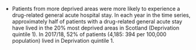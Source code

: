 * Patients from more deprived areas were more likely to experience a drug-related general acute hospital stay. In each year in the time series, approximately half of patients with a drug-related general acute stay have lived in the 20% most deprived areas in Scotland (Deprivation quintile 1). In 2017/18, 52% of patients (4,185: 394 per 100,000 population) lived in Deprivation quintile 1.
